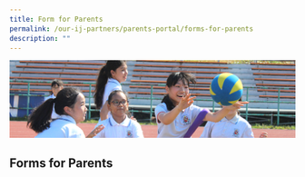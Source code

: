 ```yaml
---
title: Form for Parents
permalink: /our-ij-partners/parents-portal/forms-for-parents
description: ""
---
```

![](/images/subpage.jpg)

## Forms for Parents